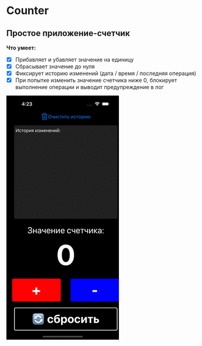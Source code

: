 # Counter

## Простое приложение-счетчик ##

**Что умеет:**

- [x] Прибавляет и убавляет значение на единицу
- [x] Сбрасывает значение до нуля
- [x] Фиксирует историю изменений (дата / время / последняя операция)
- [x] При попытке изменить значение счетчика ниже 0, блокирует выполнение операции и выводит предупреждение в лог
      
![preview](https://github.com/AleksPt/Counter/blob/main/preview.gif)
